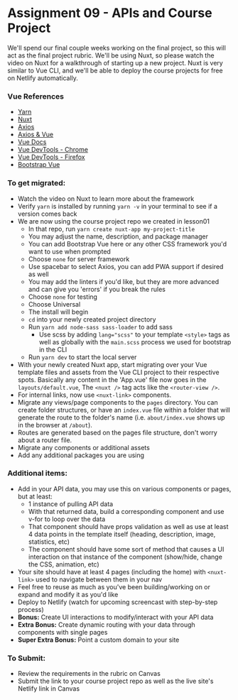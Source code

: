 # Assignment 09 - APIs and Course Project

We'll spend our final couple weeks working on the final project, so this will act as the final project rubric. We'll be using Nuxt, so please watch the video on Nuxt for a walkthrough of starting up a new project. Nuxt is very similar to Vue CLI, and we'll be able to deploy the course projects for free on Netlify automatically.

### Vue References
- [Yarn](https://yarnpkg.com/lang/en/docs/install/)
- [Nuxt](https://nuxtjs.org/guide/installation)
- [Axios](https://github.com/axios/axios)
- [Axios & Vue](https://vuejs.org/v2/cookbook/using-axios-to-consume-apis.html)
- [Vue Docs](https://vuejs.org/v2/guide/)
- [Vue DevTools - Chrome](https://chrome.google.com/webstore/detail/vuejs-devtools/nhdogjmejiglipccpnnnanhbledajbpd?hl=en)
- [Vue DevTools - Firefox](https://addons.mozilla.org/en-US/firefox/addon/vue-js-devtools/)
- [Bootstrap Vue](https://bootstrap-vue.js.org/docs/)

### To get migrated:
-	Watch the video on Nuxt to learn more about the framework
-	Verify `yarn` is installed by running `yarn -v` in your terminal to see if a version comes back 
-	We are now using the course project repo we created in lesson01
	-	In that repo, run `yarn create nuxt-app my-project-title`
	-	You may adjust the name, description, and package manager
	-	You can add Bootstrap Vue here or any other CSS framework you'd want to use when prompted
	-	Choose `none` for server framework
	-	Use spacebar to select Axios, you can add PWA support if desired as well
	-	You may add the linters if you'd like, but they are more advanced and can give you 'errors' if you break the rules
	-	Choose `none` for testing
	-	Choose Universal
	-	The install will begin
	-	`cd` into your newly created project directory
	- 	Run `yarn add node-sass sass-loader` to add sass
		-	Use scss by adding `lang="scss"` to your template `<style>` tags as well as globally with the `main.scss` process we used for bootstrap in the CLI
	-	Run `yarn dev` to start the local server
-	With your newly created Nuxt app, start migrating over your Vue template files and assets from the Vue CLI project to their respective spots. Basically any content in the 'App.vue' file now goes in the `layouts/default.vue`, The `<nuxt />` tag acts like the `<router-view />`.
-	For internal links, now use `<nuxt-link>` components.
-	Migrate any views/page components to the `pages` directory. You can create folder structures, or have an `index.vue` file within a folder that will generate the route to the folder's name (i.e. `about/index.vue` shows up in the browser at `/about`).
-	Routes are generated based on the pages file structure, don't worry about a router file.
-	Migrate any components or additional assets
-	Add any additional packages you are using

### Additional items:
-	Add in your API data, you may use this on various components or pages, but at least:
	-	1 instance of pulling API data
	-	With that returned data, build a corresponding component and use v-for to loop over the data
	-	That component should have props validation as well as use at least 4 data points in the template itself (heading, description, image, statistics, etc)
	-	The component should have some sort of method that causes a UI interaction on that instance of the component (show/hide, change the CSS, animation, etc)
-	Your site should have at least 4 pages (including the home) with `<nuxt-link>` used to navigate between them in your nav
-	Feel free to reuse as much as you've been building/working on or expand and modify it as you'd like
- 	Deploy to Netlify (watch for upcoming screencast with step-by-step process)		
- 	**Bonus:**  Create UI interactions to modify/interact with your API data   
- 	**Extra Bonus:**  Create dynamic routing with your data through components with single pages 
-	**Super Extra Bonus:** Point a custom domain to your site

### To Submit:
- 	Review the requirements in the rubric on Canvas
- 	Submit the link to your course project repo as well as the live site's Netlify link in Canvas